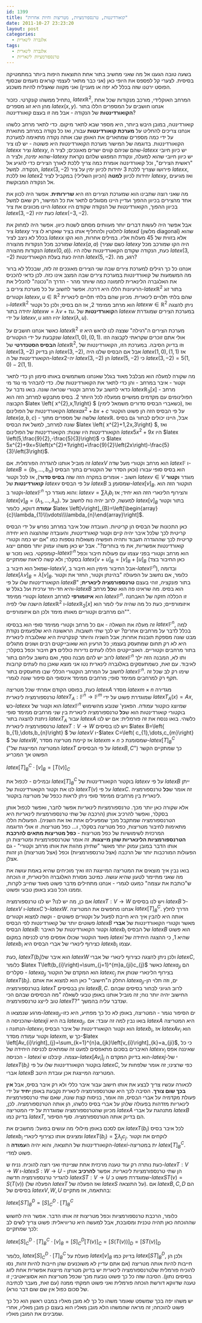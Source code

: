 ```yaml
---
id: 1399
title: "קואורדינטות, טרנספורמציות, מטריצות וחיות אחרות"
date: 2011-10-27 23:23:20
layout: post
categories: 
  - אלגברה לינארית
tags: 
  - אלגברה לינארית
  - טרנספורמציות לינאריות
---
```

בשעה טובה הגענו אל מה שאני מחשיב בתור אחת התוצאות היפות ביותר במתמטיקה בסיסית. לצערי קל לפספס את היופי כאן (אני כבר מתאר לעצמי קוראים נזעמים שבסוף הפוסט ירטנו שזה בכלל לא יפה או מעניין) ואני מקווה שאצליח להיות משכנע.

נתחיל ממשהו קונקרטי. כזכור, $latex \mathbb{R}^{2}$, המרחב האוקלידי, מורכב מנקודות שכל אחת מהן היא זוג מספרים $latex \left(x,y\right)$. אנחנו חושבים על המספרים הללו בתור <strong>הקואורדינטות</strong> של הנקודה - אבל מה זו בעצם קואורדינטה?

קואורדינטה, במובן היבש ביותר, היא מספר שבא לתאר מיקום. כדי לתאר מרחב כלשהו אנחנו צריכים להחליט על <strong>מערכת קואורדינטות</strong> עבורו, ואז כל נקודה במרחב מתוארת על ידי כמה מספרים שמתארים את האופן שבו אותה נקודה מתאימה למערכת הקואורדינטות. בדוגמה של המישור מערכת הקואורדינטות היא פשוטה - יש לנו ציר $latex x$ וציר $latex y$, שהם שניהם קווים ישרים מאונכים; לציר ה-$latex x$ יש כיוון חיובי שהוא ימינה, ולציר ה-$latex y$ יש כיוון חיובי שהוא למעלה, ונקודת המפגש שלהם נקראת "ראשית הצירים", וכל קואורדינטה אומרת כמה צריך ללכת לאורך הצירים כדי להגיע אל הנקודה. למשל, $latex \left(3,-2\right)$ פירושו שצריך ללכת 3 יחידות לכיוון ימין על ציר $latex x$, ואז ללכת $latex 2$ יחידות לכיוון <strong>למטה</strong> (הכיוון השלילי) במקביל לציר $latex y$, ואז מגיעים אל הנקודה המבוקשת.

מה שאני רוצה שתבינו הוא שמערכת הצירים הזו היא <strong>שרירותית</strong>. אפשר היה לכוון את אחד מהצירים בכיוון ההפוך ועדיין היינו מסוגלים לתאר את כל המישור, רק שאם למשל היינו מכוונים את ציר $latex x$ בכיוון ההפוך, הקואורדינטות של הנקודה שקודם היו $latex \left(3,-2\right)$ כעת יהיו $latex \left(-3,-2\right)$.

אבל אפשר היה לעשות דברים יותר מעוותים מסתם לשנות כיוון. אפשר היה למחוק את ציר $latex y$ לחלוטין ולהחליף אותו בציר שאקרא לו ציר $latex d$ (מלשון diagonal) שהוא בכלל לא ניצב לציר $latex x$ אלא בזווית של 45 מעלות אליו. במילים אחרות, הוא הקו שמורכב מכל הנקודות מהצורה $latex \left(a,a\right)$ (כשם שציר $latex y$ היה הקו שמורכב מכל הנקודות מהצורה $latex \left(0,a\right)$). כעת, הנקודה שקודם הקואורדינטות שלה היו $latex \left(3,-2\right)$ תהיה כעת בעלת הקואורדינטות $latex \left(5,-2\right)$. רגע, מה?

אנחנו כל כך רגילים למערכת צירים שבה שני הצירים מאונכים זה לזה, שבכלל לא ברור מה המשמעות של קואורדינטות במערכת צירים שבה המצב אינו כזה. לכן כדאי להכניס את האלגברה הלינארית לתמונה כמה שיותר מהר - הדרך ה"נכונה" להכליל את הרעיונות הללו היא דרכה. אפשר לחשוב על כל מערכת צירים ב-$latex \mathbb{R}^{2}$ בתור זוג וקטורים $latex v,u\in\mathbb{R}^{2}$ שהם בלתי תלויים לינארית. מכיוון שהם בלתי תלויים לינארית ו-$latex \mathbb{R}^{2}$ הוא מרחב ממימד 2, אז הם בסיס; ולכן כל וקטור $latex w\in\mathbb{R}^{2}$ ניתן להצגה יחידה בתור $latex w=\lambda v+\tau u$. ה<strong>קואורדינטות</strong> של $latex w$ במערכת הצירים שמוגדרת על ידי $latex v,u$ יהיו הזוג $latex \left(\lambda,u\right)$.

כאשר אנחנו חושבים על $latex \mathbb{R}^{2}$ מערכת הצירים ה"רגילה" שצצה לנו לראש היא זו שנקבעת על ידי הוקטורים $latex \left(1,0\right),\left(0,1\right)$. אולי אתם זוכרים שקראתי לקבוצה הזו <strong>הבסיס הסטנדרטי</strong> של $latex \mathbb{R}^{2}$, וזו בדיוק הסיבה. במערכת הזו, הקואורדינטות של $latex \left(3,-2\right)$ הן בדיוק $latex \left(3,-2\right)$, אבל אם הבסיס שלנו היה $latex \left(1,0\right),\left(1,1\right)$ אז הקואורדינטות של ה-$latex 2$-יה $latex \left(3,-2\right)$ הן $latex \left(5,-2\right)$ כי $latex \left(3,-2\right)=5\left(1,0\right)-2\left(1,1\right)$.

מה שקורה למעלה הוא מבלבל מאוד בגלל שאנחנו משתמשים באותו סימון הן כדי לתאר וקטור - איבר במרחב - והן כדי לתאר את הקואורדינטות שלו. כדי להבהיר מי נגד מי כדאי לחשוב על מרחב וקטורי שנראה שונה. בואו נדבר על $latex \mathbb{R}_{3}\left[x\right]$ - מרחב הפולינומים עם מקדמים ממשיים ממעלה לכל היותר 2. בסיס מתבקש למרחב הזה הוא הקבוצה $latex \left\{ x^{2},x,1\right\} $ (כשאברי הבסיס סדורים משמאל לימין), ואז הקואורדינטות של הפולינום $latex ax^{2}+bx+c$ על פי הבסיס הזה הן פשוט הוקטור $latex \left(a,b,c\right)$ - שלשה של מספרים מתוך $latex \mathbb{R}$. אבל, היינו יכולים לבחור גם בסיס שונה למרחב, למשל את הבסיס $latex \left\{ x^{2}+1,2x,3\right\} $, ואז הקואורדינטות היו שונות: הקואורדינטות של הפולינום $latex 5x^{2}+9x$ היו $latex \left(5,\frac{9}{2},-\frac{5}{3}\right)$ כי $latex 5x^{2}+9x=5\left(x^{2}+1\right)+\frac{9}{2}\left(2x\right)-\frac{5}{3}\left(3\right)$.

זה מוביל אותנו להגדרה הפורמלית. אם $latex V$ הוא מרחב וקטורי מעל שדה $latex \mathbb{F}$ ו-$latex B=\left\{b_1,\dots,b_n\right\}$ הוא בסיס סופי עבורו (וכאן הסדר של הוקטורים בתוך הבסיס חשוב - אומרים במקרה הזה שזה <strong>בסיס סדור</strong>), אז לכל וקטור $latex v\in V$ מוגדר <strong>וקטור קואורדינטות</strong> של $latex v$ על פי הבסיס $latex B$ שמסומן ב-$latex \left[v\right]_{B}$. הוקטור הזה הוא וקטור ב-$latex \mathbb{F}^{n}$ והוא מוגדר כך: $latex v=\sum\lambda_{i}b_{i}$ והצירוף הלינארי הזה הוא יחיד; אז $latex \left[v\right]_{B}=\left(\lambda_{1},\dots,\lambda_{n}\right)$. למעשה, לרוב יהיה נוח לחשוב על $latex \left[v\right]_{B}$ בתור וקטור <strong>עמודה</strong> דווקא, כלומר $latex \left[v\right]_{B}=\left[\begin{array}{c}\lambda_{1}\\\vdots\\\lambda_{n}\end{array}\right]$.

כאן התכונות של הבסיס הן קריטיות. העובדה שכל איבר במרחב נפרש על ידי הבסיס קריטית לכך שלכל איבר יהיה קיים וקטור קואורדינטות, והעובדה שההצגה היא יחידה קריטית לכך שההגדרה תעבוד ותהיה חופשיה משאלות נוספות כמו "אם יש כמה וקטורי קואורדינטות אפשריות, את מי בוחרים?". אבל יש כאן משהו עמוק יותר מסתם ייצוג קומפקטי. בואו נזכור ש-$latex \mathbb{F}^{n}$ הוא מרחב וקטורי בפני עצמו עם פעולות חיבור וכפל בסקלר; ולא קשה לראות שמתקיים $latex \left[v+u\right]_{B}=\left[v\right]_{B}+\left[u\right]_{B}$ (כאן החיבור בצד שמאל הוא חיבור ב-$latex V$, אבל החיבור מימין הוא חיבור ב-$latex \mathbb{F}^{n}$), ובדומה $latex \left[\lambda v\right]_{B}=\lambda\left[v\right]_{B}$. כלומר, אם נחשוב על הפעולה "בהינתן וקטור, החזר את וקטור הקואורדינטות שלו על פי $latex B$" בתור פונקציה, זוהי בעצם <strong>טרנספורמציה לינארית</strong>; והיא חד-חד ערכית ועל בגלל ש-$latex B$ הוא בסיס. מה שראינו פה הוא ש<strong>כל</strong> מרחב וקטורי ממימד $latex n$ הוא <strong>איזומורפי</strong> למרחב $latex \mathbb{F}^{n}$. זו הכללה חזקה של האבחנה הישנה שלי לפיה $latex \mathbb{R}^{2}$ ו-$latex \mathbb{R}_{2}\left[x\right]$ איזומורפיים; כעת כל מה שהיה עלי לומר הוא "הם מרחבים וקטוריים מאותו מימד ולכן הם איזומורפיים".

זה מעלה את השאלה - אם כל מרחב וקטורי ממימד סופי הוא בבסיסו $latex \mathbb{F}^{n}$, למה בכלל לדבר על מרחבים אחרים? יש לכך שתי תשובות. הראשונה היא שלפעמים נקודת מבט שונה מספקת תובנות אחרות; אבל השניה והיותר קונקרטית היא שאלגברה לינארית היא לא רק תחום שמתעסק בעצמו; כל הרעיון הוא שאובייקטים רבים ושונים מתגלים בתור מרחבים וקטוריים. האובייקטים הללו לעתים נדירות כוללים <strong>רק</strong> חיבור וכפל בסקלר; לרוב יש להם מבנה נוסף, ואם נחשוב עליהם בתור $latex \mathbb{F}^{n}$ ותו לא, המבנה הזה ילך לאיבוד. עם זאת, כשמתעסקים באלגברה לינארית נטו אני מוצא שאכן נוח לעתים קרובות לחשוב על המרחב הוקטורי הכללי שבו מתעסקים בתור $latex \mathbb{F}^{n}$. שימו רק לב שכל זה תקף רק למרחבים ממימד סופי; מרחבים ממימד אינסופי הם סיפור שונה לגמרי.

כעת, בפוסט הקודם אמרתי שכל מטריצה $latex A$ מסדר $latex m\times n$ מגדירה טרנספורמציה לינארית $latex T_{A}:\mathbb{F}^{n}\to\mathbb{F}^{m}$ שמוגדרת פשוט על ידי $latex T_{A}\left(x\right)=Ax$, כש-$latex x$ הוא וקטור של $latex \mathbb{F}^{n}$ שמיוצג כוקטור עמודה. הפאנץ' שנובע מהשימוש בוקטורי קואורדינטות הוא ש<strong>כל</strong> טרנספורמציה לינארית בין שני מרחבים ממימד סופי ניתנת להצגה בתור $latex T_{A}$ עבור $latex A$ כלשהי. בואו ננסח את זה פורמלית: אם יש לנו טרנספורמציה לינארית $latex T:V\to W$ ויש לנו בסיסים $latex B=\left\{ b_{1},\dots,b_{n}\right\} $ של $latex V$ ו-$latex C=\left\{ c_{1},\dots,c_{m}\right\} $ של $latex W$, אז קיימת מטריצה מסדר $latex m\times n$ שמסומנת כ-$latex \left[T\right]_{B}^{C}$ ("המטריצה המייצגת של $latex T$ על פי הבסיסים $latex B,C$") כך שמתקיים הקשר הפשוט אך המכריע

$latex \left[T\right]_{B}^{C}\cdot\left[v\right]_{B}=\left[T\left(v\right)\right]_{C}$

ובמילים - לכפול את $latex \left[T\right]_{B}^{C}$ בוקטור הקואורדינטות של $latex v$ על פי $latex B$ ייתן לנו את וקטור הקואורדינטות של $latex T\left(v\right)$ על פי $latex C$. זה אומר ש<strong>כל</strong> טרנספורמציה לינארית בין מרחבים ממימד סופי ניתן לראות ככפל של מטריצה בוקטור.

אלא שקורה כאן יותר מכך. טרנספורמציות לינאריות אפשר לחבר, ואפשר לכפול אותן בסקלר, ואפשר להרכיב אותן (הרכבה של שתי טרנספורמציות לינאריות היא הטרנספורמציה שמתקבל מכך שמפעילים אחת ואז את השניה). הפעולות הללו מתאימות לחיבור מטריצות, כפל מטריצה בסקלר, ו... כפל מטריצות. זו אולי הדוגמה המרכזית לשימושיות של כפל מטריצות - <strong>כפל מטריצות מתאים להרכבת הטרנספורמציות הלינאריות שהן מייצגות</strong>. זה אומר שטרנספורמציות ומטריצות הן אותו הדבר במובן עמוק יותר מאשר "שתיהן מהוות את אותו מרחב וקטורי" - גם הפעולות המורכבות יותר של הרכבה (אצל טרנספורמציות) וכפל (אצל מטריצות) הן זהות אצלן.

בואו נבין איך מוצאים את המטריצה המייצגת הזו ואיך מוכיחים שהיא באמת עושה את מה שאני מתיימר לטעון שהיא עושה. כמיטב מסורת האלגברה הלינארית, זו הוכחה ש"כותבת את עצמה" כמעט לגמרי - אנחנו מתחילים מדבר פשוט מאוד שחייב לקרות, וממנו הכל נובע באופן טבעי ופשוט.

אם כן, מה יש לנו? יש לנו טרנספורמציה $latex T:V\to W$ ויש לנו בסיסים $latex B$ ל-$latex V$ ו-$latex C$ ל-$latex W$. אנחנו מחפשים את המטריצה $latex \left[T\right]_{B}^{C}$. הדרך לחלץ אותה היא להבין איך היא חייבת לפעול על וקטורים פשוטים - וקשה למצוא וקטורים פשוטים יותר של קואורדינטות לפי הבסיס $latex B$ מאשר וקטורי הקואורדינטות של <strong>אברי</strong> הבסיס $latex B$: וקטור הקואורדינטות של האיבר $latex b_{i}$ של הבסיס $latex B$ הוא פשוט מאוד הוקטור שכולו אפסים פרט לכניסה במקום $latex i$ שהיא 1, כי ההצגה היחידה של $latex b_{i}$ כצירוף לינארי של אברי הבסיס היא $latex b_{i}$ עצמו.

כעת, $latex T\left(b_{i}\right)$הוא איבר של $latex W$ ולכן ניתן להצגה כצירוף לינארי של אברי $latex C$, כלומר $latex T\left(b_{i}\right)=\sum_{j=1}^{m}a_{ji}c_{j}$ כאשר $latex a_{ji}$ הם סקלרים - $latex a_{ji}$ הוא המקדם של הוקטור $latex c_{j}$ בצירוף הלינארי שנותן את $latex T\left(b_{i}\right)$. החלק ה"חישובי" כאן הוא למצוא את אותם $latex a_{ji}$-ים, וזה תלוי הן בטרנספורמציה $latex T$ והן בבסיסים $latex B,C$. לרוב הגיוני לבחור בסיסים שבהם החישוב יהיה יותר נוח; זה מוביל אותנו באופן טבעי לשאלה "מה הבסיסים שבהם הכי טוב לייצג טרנספורמציה $latex T$?" שנדבר עליה בהמשך.

מרגע שנמצאו ה-$latex a_{ji}$-ים הסיפור נגמר - המטריצה, באופן לא כל כך מפתיע, היא כזו שהכניסה ה-$latex ji$ בה היא $latex a_{ji}$. בואו נבין למה זה עובד: אם $latex A$ היא המטריצה הנתונה ו-$latex v_{i}$ הוא וקטור הקואורדינטות של איבר הבסיס $latex b_{i}$, אז $latex Av_{i}$ הוא וקטור עמודה מסדר $latex m$, כך ש-$latex \left[Av_{i}\right]_{j}=\sum_{k=1}^{n}a_{jk}\left[v_{i}\right]_{k}=a_{ji}$, כי כל האיברים בסכום מתאפסים למעט זה שמתאים לכניסה היחידה של $latex v_{i}$ שאיננה אפס - הכניסה $latex i$ עצמה. קיבלנו ש-$latex \left[Av_{i}\right]_{j}$ הוא בדיוק המקדם ה-$latex j$-י של $latex T\left(b_{i}\right)$ בוקטור הקואורדינטות שלו על פי $latex C$, כפי שרצינו; זה אומר שלפחות על אברי $latex B$ המטריצה המייצגת אכן עובדת היטב.

לכאורה עכשיו צריך לבצע את אותו חישוב עבור איבר כללי ולא רק איבר בסיס, אבל <strong>אין בכך שום צורך</strong>. הסיבה לכך היא שטרנספורמציה לינארית נקבעת באופן <strong>יחיד</strong> על ידי פעולת מקדמיה על אברי הבסיס, וזה אומר, בניסוח קצת שונה, שאם שתי טרנספורמציות לינאריות מזדהות בפעולה שלהן על אברי בסיס כלשהו, הן אותה הטרנספורמציה. לכן, מכיוון שהטרנספורמציה שמוגדרת על ידי המטריצה $latex A$ מתנהגת על אברי $latex B$ בדיוק כמו $latex T$, הם בדיוק אותה הטרנספורמציה. סוף הסיפור.

אם לסכם באופן מילולי מה עושים בפועל: מחשבים את $latex T\left(b_{i}\right)$ לכל איבר בסיס $latex b_{i}$ ומציגים אותו כצירוף לינארי $latex T\left(b_{i}\right)=\sum\lambda_{j}c_{j}$. לוקחים את וקטור הקואורדינטות של התוצאה, והוא יהיה ה<strong>עמודה</strong> ה-$latex i$-ית במטריצה $latex \left[T\right]_{B}^{C}$. פשוט למדי.

כעת נותרה רק עוד טענה מרכזית אחת שציינתי ואני רוצה להוכיח. נניח ש-$latex T:V\to W$ ו-$latex S:W\to U$ הן שתי טרנספורמציות לינאריות. אפשר <strong>להרכיב</strong> אותן - להגדיר טרנספורמציה חדשה $latex ST:V\to U$ שמוגדרת פשוט כ-$latex ST\left(v\right)=S\left(T\left(v\right)\right)$ (הפעלה של $latex T$ ואז הפעלה של $latex S$ על התוצאה). אם $latex B,C,D$ הם בסיסים של $latex V,W,U$ בהתאמה, אז מתקיים:

$latex \left[ST\right]_{B}^{D}=\left[S\right]_{C}^{D}\cdot\left[T\right]_{B}^{C}$

כלומר, הרכבת טרנספורמציות וכפל מטריצות זה אותו הדבר. אפשר היה לחשוש שההוכחה כאן תהיה טכנית ומסובכת, אבל למעשה היא טריוויאלית: פשוט צריך לשים לב לכך שמתקיים:

$latex \left[S\right]_{C}^{D}\cdot\left[T\right]_{B}^{C}\cdot\left[v\right]_{B}=\left[S\right]_{C}^{D}\left[T\left(v\right)\right]_{C}=\left[S\left(T\left(v\right)\right)\right]_{D}=\left[ST\left(v\right)\right]_{D}$

כלומר, $latex \left[S\right]_{C}^{D}\cdot\left[T\right]_{B}^{C}$ פועלת על $latex \left[v\right]_{B}$ בדיוק כמו $latex \left[ST\right]_{B}^{D}$, ולכן הן חייבות להיות אותה מטריצה (אם אתם עדיין לא משוכנעים שהן חייבות להיות זהות, נסו להוכיח פורמלית שלטרנספורמציה לינארית יש בדיוק מטריצה מייצגת אפשרית אחת לזוג בסיסים נתון). הסיבה שזה כל כך פשוט נובעת מכך שכפל מטריצות הוא אסוציאטיבי; זו טענה שדווקא דורשת הוכחה פורמלית ואני פשוט חמקתי ממנה (עם זאת, מעבר לכתיבה של סכום כפול אין שם שום דבר נורא).

יש משהו יפה בכך שמשפט שאומר משהו כל כך לא מובן מאליו במבט ראשון הוא כל כך פשוט להוכחה; זה מראה שהמשהו הלא מובן מאליו הוא בעצם כן מובן מאליו, אחרי שמבינים את המובן מאליו.

